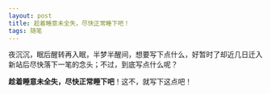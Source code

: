 ```yaml
---
layout: post
title: 趁着睡意未全失，尽快正常睡下吧！
tags: 随笔
---
```


夜沉沉，眠后醒转再入眠，半梦半醒间，想要写下点什么，好暂时了却近几日迁入新站后尽快落下一笔的念头；不过，到底写点什么呢？

**趁着睡意未全失，尽快正常睡下吧**！这不，就写下这点吧！
